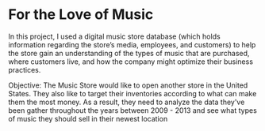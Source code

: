 # For the Love of Music

In this project, I used a digital music store database (which holds information regarding the store’s media, employees, and customers) to help the store gain an understanding of the types of music that are purchased, where customers live, and how the company might optimize their business practices.

Objective: The Music Store would like to open another store in the United States. They also like to target their inventories according to what can make them the most money. As a result, they need to analyze the data they've been gather throughout the years between 2009 - 2013 and see what types of music they should sell in their newest location
